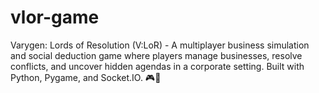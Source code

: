 # vlor-game
Varygen: Lords of Resolution (V:LoR) - A multiplayer business simulation and social deduction game where players manage businesses, resolve conflicts, and uncover hidden agendas in a corporate setting. Built with Python, Pygame, and Socket.IO. 🎮🏢
